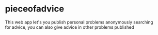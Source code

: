 # pieceofadvice
This web app let's you publish personal problems anonymously searching for advice, you can also give advice in other problems published
